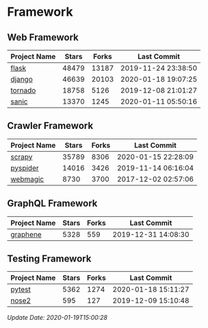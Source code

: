 # Framework

## Web Framework

| Project Name | Stars | Forks | Last Commit |
| ------------ | ----- | ----- | ----------- |
| [flask](https://github.com/pallets/flask) | 48479 | 13187 | 2019-11-24 23:38:50 |
| [django](https://github.com/django/django) | 46639 | 20103 | 2020-01-18 19:07:25 |
| [tornado](https://github.com/tornadoweb/tornado) | 18758 | 5126 | 2019-12-08 21:01:27 |
| [sanic](https://github.com/huge-success/sanic) | 13370 | 1245 | 2020-01-11 05:50:16 |

## Crawler Framework

| Project Name | Stars | Forks | Last Commit |
| ------------ | ----- | ----- | ----------- |
| [scrapy](https://github.com/scrapy/scrapy) | 35789 | 8306 | 2020-01-15 22:28:09 |
| [pyspider](https://github.com/binux/pyspider) | 14016 | 3426 | 2019-11-14 06:16:04 |
| [webmagic](https://github.com/code4craft/webmagic) | 8730 | 3700 | 2017-12-02 02:57:06 |

## GraphQL Framework

| Project Name | Stars | Forks | Last Commit |
| ------------ | ----- | ----- | ----------- |
| [graphene](https://github.com/graphql-python/graphene) | 5328 | 559 | 2019-12-31 14:08:30 |

## Testing Framework

| Project Name | Stars | Forks | Last Commit |
| ------------ | ----- | ----- | ----------- |
| [pytest](https://github.com/pytest-dev/pytest) | 5362 | 1274 | 2020-01-18 15:11:27 |
| [nose2](https://github.com/nose-devs/nose2) | 595 | 127 | 2019-12-09 15:10:48 |

*Update Date: 2020-01-19T15:00:28*